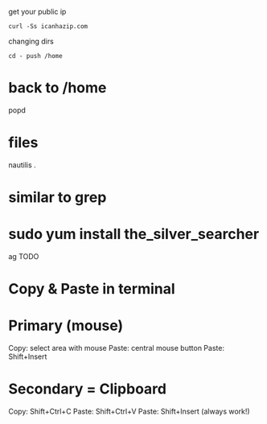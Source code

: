 get your public ip

`
curl -Ss icanhazip.com
`

changing dirs

`
cd -
push /home
`

# back to /home
popd

# files
nautilis .

# similar to grep 
#   sudo yum install the_silver_searcher
ag TODO

# Copy & Paste in terminal

# Primary (mouse)
Copy: select area with mouse
Paste: central mouse button
Paste: Shift+Insert

# Secondary = Clipboard
Copy:  Shift+Ctrl+C
Paste: Shift+Ctrl+V
Paste: Shift+Insert  (always work!) 
